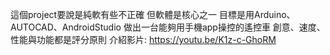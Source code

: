 這個project要說是純軟有些不正確
但軟體是核心之一
目標是用Arduino、AUTOCAD、AndroidStudio
做出一台能夠用手機app操控的遙控車
創意、速度、性能與功能都是評分原則
介紹影片: https://youtu.be/K1z-c-GhoRM

